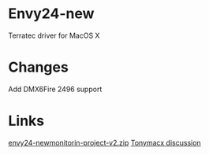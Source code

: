 # Envy24-new
Terratec driver for MacOS X

# Changes
Add DMX6Fire 2496 support

# Links
[envy24-newmonitorin-project-v2.zip](https://www.tonymacx86.com/attachments/envy24-newmonitoring-project-v2-zip.88646/)
[Tonymacx discussion](https://www.tonymacx86.com/threads/m-audio-1010lt-envy24-pci-audio-card-working-for-mavericks-with-monitoring-and-stereo.127915/)
